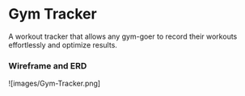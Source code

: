 # Gym Tracker
A workout tracker that allows any gym-goer to record their workouts effortlessly and optimize results.

### Wireframe and ERD
![images/Gym-Tracker.png]
